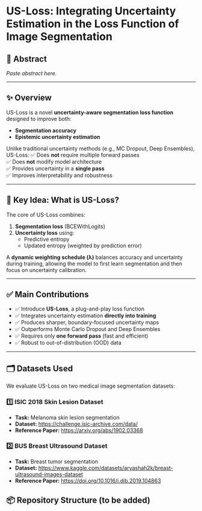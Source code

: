 # US-Loss: Integrating Uncertainty Estimation in the Loss Function of Image Segmentation

## 📌 Abstract
_Paste abstract here._

---

## ✨ Overview
US-Loss is a novel **uncertainty-aware segmentation loss function** designed to improve both:
- **Segmentation accuracy**
- **Epistemic uncertainty estimation**

Unlike traditional uncertainty methods (e.g., MC Dropout, Deep Ensembles), US-Loss:
✅ Does **not** require multiple forward passes  
✅ Does **not** modify model architecture  
✅ Provides uncertainty in a **single pass**  
✅ Improves interpretability and robustness  

---

## 🧠 Key Idea: What is US-Loss?
The core of US-Loss combines:
1. **Segmentation loss** (BCEWithLogits)
2. **Uncertainty loss** using:
   - Predictive entropy
   - Updated entropy (weighted by prediction error)

A **dynamic weighting schedule (λ)** balances accuracy and uncertainty during training, allowing the model to first learn segmentation and then focus on uncertainty calibration.

---

## ✅ Main Contributions
- ✅ Introduce **US-Loss**, a plug-and-play loss function  
- ✅ Integrates uncertainty estimation **directly into training**  
- ✅ Produces sharper, boundary-focused uncertainty maps  
- ✅ Outperforms Monte Carlo Dropout and Deep Ensembles  
- ✅ Requires only **one forward pass** (fast and efficient)  
- ✅ Robust to out-of-distribution (OOD) data  

---

## 🗂 Datasets Used

We evaluate US-Loss on two medical image segmentation datasets:

### 1️⃣ ISIC 2018 Skin Lesion Dataset
- **Task:** Melanoma skin lesion segmentation  
- **Dataset:** https://challenge.isic-archive.com/data/  
- **Reference Paper:** https://arxiv.org/abs/1902.03368

### 2️⃣ BUS Breast Ultrasound Dataset
- **Task:** Breast tumor segmentation  
- **Dataset:** https://www.kaggle.com/datasets/aryashah2k/breast-ultrasound-images-dataset  
- **Reference Paper:** https://doi.org/10.1016/j.dib.2019.104863


## 📦 Repository Structure (to be added)
